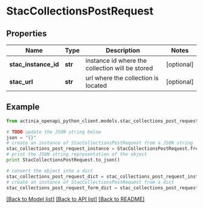# StacCollectionsPostRequest


## Properties
Name | Type | Description | Notes
------------ | ------------- | ------------- | -------------
**stac_instance_id** | **str** | instance id where the collection will be stored | [optional] 
**stac_url** | **str** | url where the collection is located | [optional] 

## Example

```python
from actinia_openapi_python_client.models.stac_collections_post_request import StacCollectionsPostRequest

# TODO update the JSON string below
json = "{}"
# create an instance of StacCollectionsPostRequest from a JSON string
stac_collections_post_request_instance = StacCollectionsPostRequest.from_json(json)
# print the JSON string representation of the object
print StacCollectionsPostRequest.to_json()

# convert the object into a dict
stac_collections_post_request_dict = stac_collections_post_request_instance.to_dict()
# create an instance of StacCollectionsPostRequest from a dict
stac_collections_post_request_form_dict = stac_collections_post_request.from_dict(stac_collections_post_request_dict)
```
[[Back to Model list]](../README.md#documentation-for-models) [[Back to API list]](../README.md#documentation-for-api-endpoints) [[Back to README]](../README.md)


